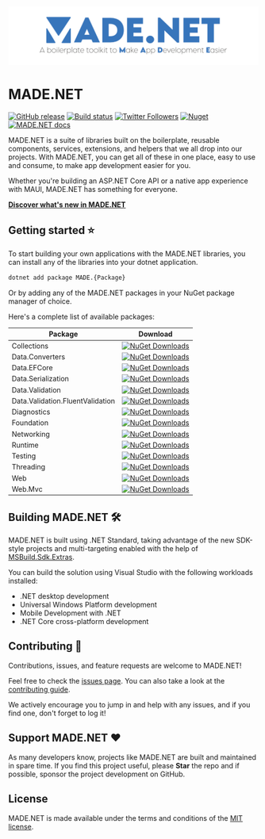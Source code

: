 <img src="assets/ProjectBanner.png" alt="MADE project banner" />

# MADE.NET

[![GitHub release](https://img.shields.io/github/release/MADE-Apps/MADE.NET.svg)](https://github.com/MADE-Apps/MADE.NET/releases)
[![Build status](https://github.com/MADE-Apps/MADE.NET/actions/workflows/ci.yml/badge.svg?branch=main)](https://github.com/MADE-Apps/MADE.NET/actions/workflows/ci.yml)
[![Twitter Followers](https://img.shields.io/twitter/follow/jamesmcroft?label=follow%20%40jamesmcroft&style=flat)](https://twitter.com/jamesmcroft)
[![Nuget](https://img.shields.io/nuget/v/MADE.Collections.svg)](https://www.nuget.org/profiles/made-apps)
[![MADE.NET docs](https://img.shields.io/badge/docs-MADE.NET-blue.svg)](https://made-apps.github.io/MADE.NET/)

MADE.NET is a suite of libraries built on the boilerplate, reusable components, services, extensions, and helpers that we all drop into our projects. With MADE.NET, you can get all of these in one place, easy to use and consume, to make app development easier for you.

Whether you're building an ASP.NET Core API or a native app experience with MAUI, MADE.NET has something for everyone.

**[Discover what's new in MADE.NET](https://github.com/MADE-Apps/MADE.NET/releases)**

## Getting started ⭐

To start building your own applications with the MADE.NET libraries, you can install any of the libraries into your dotnet application.

```bash
dotnet add package MADE.{Package}
```

Or by adding any of the MADE.NET packages in your NuGet package manager of choice.

Here's a complete list of available packages:

| Package | Download |
| --- | --- |
| Collections | [![NuGet Downloads](https://img.shields.io/nuget/dt/MADE.Collections.svg)](https://www.nuget.org/packages/MADE.Collections) |
| Data.Converters | [![NuGet Downloads](https://img.shields.io/nuget/dt/MADE.Data.Converters.svg)](https://www.nuget.org/packages/MADE.Data.Converters) |
| Data.EFCore | [![NuGet Downloads](https://img.shields.io/nuget/dt/MADE.Data.EFCore.svg)](https://www.nuget.org/packages/MADE.Data.EFCore) |
| Data.Serialization | [![NuGet Downloads](https://img.shields.io/nuget/dt/MADE.Data.Serialization.svg)](https://www.nuget.org/packages/MADE.Data.Serialization) |
| Data.Validation | [![NuGet Downloads](https://img.shields.io/nuget/dt/MADE.Data.Validation.svg)](https://www.nuget.org/packages/MADE.Data.Validation) |
| Data.Validation.FluentValidation | [![NuGet Downloads](https://img.shields.io/nuget/dt/MADE.Data.Validation.FluentValidation.svg)](https://www.nuget.org/packages/MADE.Data.Validation.FluentValidation) |
| Diagnostics | [![NuGet Downloads](https://img.shields.io/nuget/dt/MADE.Diagnostics.svg)](https://www.nuget.org/packages/MADE.Diagnostics) |
| Foundation | [![NuGet Downloads](https://img.shields.io/nuget/dt/MADE.Foundation.svg)](https://www.nuget.org/packages/MADE.Foundation) |
| Networking | [![NuGet Downloads](https://img.shields.io/nuget/dt/MADE.Networking.svg)](https://www.nuget.org/packages/MADE.Networking) |
| Runtime | [![NuGet Downloads](https://img.shields.io/nuget/dt/MADE.Runtime.svg)](https://www.nuget.org/packages/MADE.Runtime) |
| Testing | [![NuGet Downloads](https://img.shields.io/nuget/dt/MADE.Testing.svg)](https://www.nuget.org/packages/MADE.Testing) |
| Threading | [![NuGet Downloads](https://img.shields.io/nuget/dt/MADE.Threading.svg)](https://www.nuget.org/packages/MADE.Threading) |
| Web | [![NuGet Downloads](https://img.shields.io/nuget/dt/MADE.Web.svg)](https://www.nuget.org/packages/MADE.Web) |
| Web.Mvc | [![NuGet Downloads](https://img.shields.io/nuget/dt/MADE.Web.Mvc.svg)](https://www.nuget.org/packages/MADE.Web.Mvc) |

## Building MADE.NET 🛠

MADE.NET is built using .NET Standard, taking advantage of the new SDK-style projects and multi-targeting enabled with the help of [MSBuild.Sdk.Extras](https://github.com/novotnyllc/MSBuildSdkExtras).

You can build the solution using Visual Studio with the following workloads installed:

- .NET desktop development
- Universal Windows Platform development
- Mobile Development with .NET
- .NET Core cross-platform development

## Contributing 🤝

Contributions, issues, and feature requests are welcome to MADE.NET!

Feel free to check the [issues page](https://github.com/MADE-Apps/MADE.NET/issues). You can also take a look at the [contributing guide](CONTRIBUTING.md).

We actively encourage you to jump in and help with any issues, and if you find one, don't forget to log it!

## Support MADE.NET ♥

As many developers know, projects like MADE.NET are built and maintained in spare time. If you find this project useful, please **Star** the repo and if possible, sponsor the project development on GitHub.

## License

MADE.NET is made available under the terms and conditions of the [MIT license](LICENSE).
